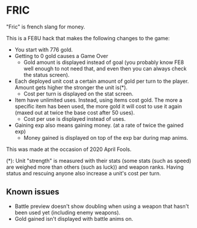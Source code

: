 
# FRIC

"Fric" is french slang for money.

This is a FE8U hack that makes the following changes to the game:

- You start with 776 gold.
- Getting to 0 gold causes a Game Over
  - Gold amount is displayed instead of goal (you probably know FE8 well enough to not need that, and even then you can always check the status screen).
- Each deployed unit cost a certain amount of gold per turn to the player. Amount gets higher the stronger the unit is(*).
  - Cost per turn is displayed on the stat screen.
- Item have unlimited uses. Instead, using items cost gold. The more a specific item has been used, the more gold it will cost to use it again (maxed out at twice the base cost after 50 uses).
  - Cost per use is displayed instead of uses.
- Gaining exp also means gaining money. (at a rate of twice the gained exp)
  - Money gained is displayed on top of the exp bar during map anims.

This was made at the occasion of 2020 April Fools.

(*): Unit "strength" is measured with their stats (some stats (such as speed) are weighed more than others (such as luck)) and weapon ranks. Having status and rescuing anyone also increase a unit's cost per turn.

## Known issues

- Battle preview doesn't show doubling when using a weapon that hasn't been used yet (including enemy weapons).
- Gold gained isn't displayed with battle anims on.
